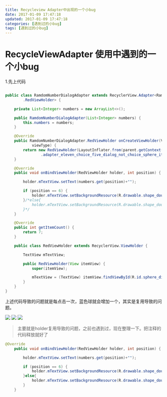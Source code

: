 ```yaml
---
title: Recycleview Adapter中出现的一个小bug
date: 2017-01-09 17:47:18
updated: 2017-01-09 17:47:18
categories: [遇到过的小bug]
tags: [遇到过的小bug]
---
```


# RecycleViewAdapter 使用中遇到的一个小bug

1.先上代码
```java

public class RamdomNumberDialogAdapter extends RecyclerView.Adapter<RamdomNumberDialogAdapter
        .RedViewHolder> {

    private List<Integer> numbers = new ArrayList<>();

    public RamdomNumberDialogAdapter(List<Integer> numbers) {
        this.numbers = numbers;
    }

    @Override
    public RamdomNumberDialogAdapter.RedViewHolder onCreateViewHolder(ViewGroup parent, int
            viewType) {
        return new RedViewHolder(LayoutInflater.from(parent.getContext()).inflate(R.layout
                .adapter_eleven_choice_five_dialog_not_choice_sphere_item, parent, false));
    }

    @Override
    public void onBindViewHolder(RedViewHolder holder, int position) {

        holder.mTextView.setText(numbers.get(position)+"");

        if (position == 6) {
            holder.mTextView.setBackgroundResource(R.drawable.shape_double_item_bg_blue);
        }/*else{
            holder.mTextView.setBackgroundResource(R.drawable.shape_double_item_bg_red);
        }*/
    }

    @Override
    public int getItemCount() {
        return 7;
    }

    public class RedViewHolder extends RecyclerView.ViewHolder {

        TextView mTextView;

        public RedViewHolder(View itemView) {
            super(itemView);

            mTextView = (TextView) itemView.findViewById(R.id.sphere_dialog_text);
        }
    }
}
```

上述代码导致的问题就是每点击一次，蓝色球就会增加一个，其实是复用导致的问题。

<img src="https://i.niupic.com/images/2017/02/09/hR5uwu.png" />
<img src="https://i.niupic.com/images/2017/02/09/3f4DsO.png" />
<img src="https://i.niupic.com/images/2017/02/09/8YtnJA.png" />

>主要就是holder复用导致的问题，之前也遇到过，现在整理一下。把注释的代码释放就好了

```java
@Override
    public void onBindViewHolder(RedViewHolder holder, int position) {

        holder.mTextView.setText(numbers.get(position)+"");

        if (position == 6) {
            holder.mTextView.setBackgroundResource(R.drawable.shape_double_item_bg_blue);
        }else{
            holder.mTextView.setBackgroundResource(R.drawable.shape_double_item_bg_red);
        }
    }

```
